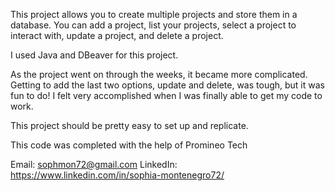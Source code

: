 This project allows you to create multiple projects and store them in a database. You can add a project, list your projects, select a project to interact with, update a project, and delete a project.

I used Java and DBeaver for this project.

As the project went on through the weeks, it became more complicated. Getting to add the last two options, update and delete, was tough, but it was fun to do! I felt very accomplished when I was finally able to get my code to work.

This project should be pretty easy to set up and replicate.

This code was completed with the help of Promineo Tech

Email: sophmon72@gmail.com
LinkedIn: https://www.linkedin.com/in/sophia-montenegro72/ 
